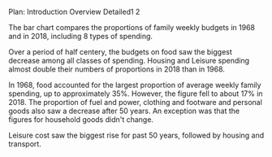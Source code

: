 <!--
 * @Date: 2022-08-03 21:41:38
 * @LastEditors: Juan Jiang
 * @LastEditTime: 2022-08-05 11:06:44
 * @FilePath: \learning-fragments\sketches.md
-->
Plan:
Introduction
Overview
Detailed1 2

The bar chart compares the proportions of family weekly budgets in 1968 and in 2018, including 8 types of spending.

Over a period of half centery, the budgets on food saw the biggest decrease among all classes of spending. Housing and Leisure spending almost double their numbers of proportions in 2018 than in 1968.

In 1968, food accounted for the largest proportion of average weekly family spending, up to approximately 35%. However, the figure fell to about 17% in 2018. The proportion of fuel and power, clothing and footware and personal goods also saw a decrease after 50 years. An exception was that the figures for household goods didn't change.
 
Leisure cost saw the biggest rise for past 50 years, followed by housing and transport.  